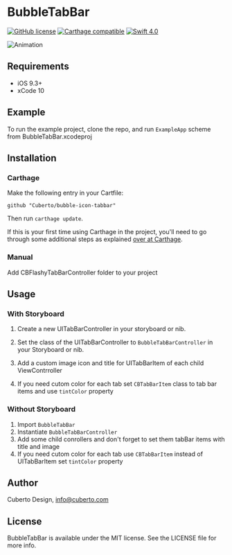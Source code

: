 # BubbleTabBar

[![GitHub license](https://img.shields.io/badge/license-MIT-lightgrey.svg)](https://raw.githubusercontent.com/Cuberto/flashy-tabbar/master/LICENSE)
[![Carthage compatible](https://img.shields.io/badge/Carthage-compatible-4BC51D.svg?style=flat)](https://github.com/Cuberto/bubble-icon-tabbar)
[![Swift 4.0](https://img.shields.io/badge/Swift-4.0-green.svg?style=flat)](https://developer.apple.com/swift/)

![Animation](https://raw.githubusercontent.com/Cuberto/bubble-icon-tabbar/master/Screenshots/animation.gif)

## Requirements

- iOS 9.3+
- xCode 10

## Example

To run the example project, clone the repo, and run `ExampleApp`  scheme from BubbleTabBar.xcodeproj

## Installation

### Carthage

Make the following entry in your Cartfile:

```
github "Cuberto/bubble-icon-tabbar"
```

Then run `carthage update`.

If this is your first time using Carthage in the project, you'll need to go through some additional steps as explained [over at Carthage](https://github.com/Carthage/Carthage#adding-frameworks-to-an-application).

### Manual

Add CBFlashyTabBarController folder to your project

## Usage

### With Storyboard

1. Create a new UITabBarController in your storyboard or nib.

2. Set the class of the UITabBarController to `BubbleTabBarController` in your Storyboard or nib. 

3. Add a custom image icon and title for UITabBarItem of each child ViewContrroller

4. If you need cutom color for each tab set `CBTabBarItem` class to tab bar items and use `tintColor` property  

### Without Storyboard
 1. Import `BubbleTabBar`
2. Instantiate `BubbleTabBarController`
3. Add some child conrollers and don't forget to set them tabBar items with title and image
4. If you need cutom color for each tab use `CBTabBarItem` instead of UITabBarItem set `tintColor` property  

## Author

Cuberto Design, info@cuberto.com

## License

BubbleTabBar is available under the MIT license. See the LICENSE file for more info.
